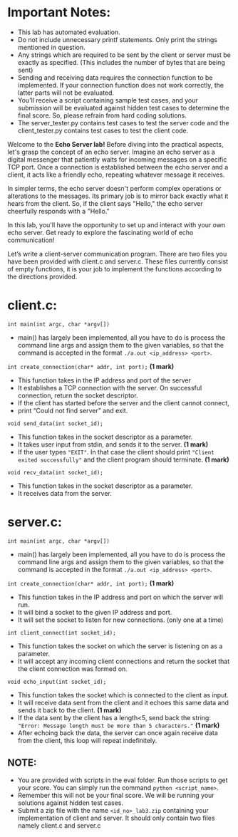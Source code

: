 # Important Notes:
- This lab has automated evaluation.
- Do not include unnecessary printf statements. Only print the strings mentioned in question. 
- Any strings which are required to be sent by the client or server must be exactly as specified. (This includes the number of bytes that are being sent)
- Sending and receiving data requires the connection function to be implemented. If your connection function does not work correctly, the latter parts will not be evaluated.
- You'll receive a script containing sample test cases, and your submission will be evaluated against hidden test cases to determine the final score. So, please refrain from hard coding solutions.
- The server_tester.py contains test cases to test the server code and the client_tester.py contains test cases to test the client code.

Welcome to the **Echo Server lab!** Before diving into the practical aspects, let's grasp the concept of an echo server. Imagine an echo server as a digital messenger that patiently waits for incoming messages on a specific TCP port. Once a connection is established between the echo server and a client, it acts like a friendly echo, repeating whatever message it receives.

In simpler terms, the echo server doesn't perform complex operations or alterations to the messages. Its primary job is to mirror back exactly what it hears from the client. So, if the client says "Hello," the echo server cheerfully responds with a "Hello."

In this lab, you'll have the opportunity to set up and interact with your own echo server. Get ready to explore the fascinating world of echo communication!

Let’s write a client-server communication program. There are two files you have been provided with client.c and server.c. These files currently consist of empty functions, it is your job to implement the functions according to the directions provided.

# client.c:
`int main(int argc, char *argv[])`
  - main() has largely been implemented, all you have to do is process the command line args and assign them to the given variables, so that the command is accepted in the format `./a.out <ip_address> <port>`.

`int create_connection(char* addr, int port);` **(1 mark)**
  - This function takes in the IP address and port of the server
  - It establishes a TCP connection with the server. On successful connection, return the socket descriptor.
  - If the client has started before the server and the client cannot connect, 
  - print “Could not find server” and exit.

`void send_data(int socket_id);` 
  - This function takes in the socket descriptor as a parameter.
  - It takes user input from stdin, and sends it to the server. **(1 mark)**
  - If the user types `"EXIT"`. In that case the client should print `"Client exited successfully"` and the client program should terminate. **(1 mark)**


`void recv_data(int socket_id);`
  - This function takes in the socket descriptor as a parameter.
  - It receives data from the server.

# server.c:
`int main(int argc, char *argv[])`
  - main() has largely been implemented, all you have to do is process the command line args and assign them to the given variables, so that the command is accepted in the format `./a.out <ip_address> <port>`.

`int create_connection(char* addr, int port);` **(1 mark)**
  - This function takes in the IP address and port on which the server will run.
  - It will bind a socket to the given IP address and port.
  - It will set the socket to listen for new connections. (only one at a time)

`int client_connect(int socket_id);`
  - This function takes the socket on which the server is listening on as a parameter.
  - It will accept any incoming client connections and return the socket that the client connection was formed on.

`void echo_input(int socket_id);`
  - This function takes the socket which is connected to the client as input.
  - It will receive data sent from the client and it echoes this same data and sends it back to the client. **(1 mark)**
  - If the data sent by the client has a length<5, send back the string: `"Error: Message length must be more than 5 characters."` **(1 mark)**
  - After echoing back the data, the server can once again receive data from the client, this loop will repeat indefinitely.


## NOTE:
  - You are provided with scripts in the eval folder. Run those scripts to get your score. You can simply run the command `python <script_name>`.
  - Remember this will not be your final score. We will be running your solutions against hidden test cases.
  - Submit a zip file with the name `<id_no>_lab3.zip` containing your implementation of client and server. It should only contain two files namely client.c and server.c
